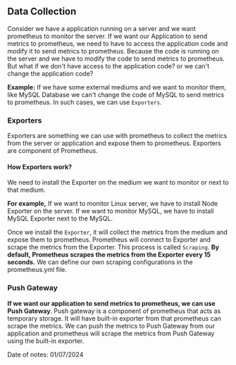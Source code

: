 ## Data Collection

Consider we have a application running on a server and we want prometheus to monitor the server. If we want our Application to send metrics to prometheus, we need to have to access the application code and modify it to send metrics to prometheus. Because the code is running on the server and we have to modify the code to send metrics to prometheus. But what if we don't have access to the application code? or we can't change the application code?<br>

**Example:** If we have some external mediums and we want to monitor them, like MySQL Database we can't change the code of MySQL to send metrics to prometheus. In such cases, we can use `Exporters`.<br>


### Exporters

Exporters are something we can use with prometheus to collect the metrics from the server or application and expose them to prometheus. Exporters are component of Prometheus.

#### How Exporters work?

We need to install the Exporter on the medium we want to monitor or next to that medium.<br>

**For example,** If we want to monitor Linux server, we have to install Node Exporter on the server. If we want to monitor MySQL, we have to install MySQL Exporter next to the MySQL.<br>

Once we install the `Exporter`, it will collect the metrics from the medium and expose them to prometheus. Prometheus will connect to Exporter and scrape the metrics from the Exporter. This process is called `Scraping`. **By default, Prometheus scrapes the metrics from the Exporter every 15 seconds.** We can define our own scraping configurations in the prometheus.yml file.

### Push Gateway

**If we want our application to send metrics to prometheus, we can use Push Gateway**. Push gateway is a component of prometheus that acts as temporary storage. It will have built-in exporter from that prometheus can scrape the metrics. We can push the metrics to Push Gateway from our application and prometheus will scrape the metrics from Push Gateway using the built-in exporter.

Date of notes: 01/07/2024